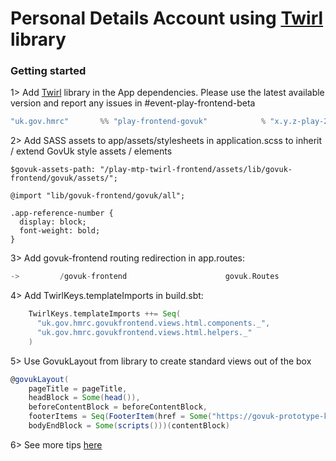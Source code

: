 
# Personal Details Account using [Twirl](https://github.com/hmrc/play-frontend-govuk) library

### Getting started
1>  Add [Twirl](https://github.com/hmrc/play-frontend-govuk/releases) library in the App dependencies. Please use the latest available version and report any issues in #event-play-frontend-beta
```scala
"uk.gov.hmrc"       %% "play-frontend-govuk"            % "x.y.z-play-26"
```

2>  Add SASS assets to app/assets/stylesheets in application.scss to inherit / extend GovUk style assets / elements
```
$govuk-assets-path: "/play-mtp-twirl-frontend/assets/lib/govuk-frontend/govuk/assets/";

@import "lib/govuk-frontend/govuk/all";

.app-reference-number {
  display: block;
  font-weight: bold;
}
```

3>  Add govuk-frontend routing redirection in app.routes:
```scala
->         /govuk-frontend                      govuk.Routes
```

4>  Add TwirlKeys.templateImports in build.sbt:
```sbt
    TwirlKeys.templateImports ++= Seq(
      "uk.gov.hmrc.govukfrontend.views.html.components._",
      "uk.gov.hmrc.govukfrontend.views.html.helpers._"
    )
```

5>  Use GovukLayout from library to create standard views out of the box
```scala
@govukLayout(
    pageTitle = pageTitle,
    headBlock = Some(head()),
    beforeContentBlock = beforeContentBlock,
    footerItems = Seq(FooterItem(href = Some("https://govuk-prototype-kit.herokuapp.com/"), text = Some("GOV.UK Prototype Kit v9.1.0"))),
    bodyEndBlock = Some(scripts()))(contentBlock)
```

6>  See more tips [here](https://github.com/hmrc/play-frontend-govuk#getting-started)

 
   